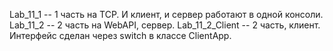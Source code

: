 Lab_11_1 -- 1 часть на TCP. И клиент, и сервер работают в одной консоли.
Lab_11_2 -- 2 часть на WebAPI, сервер.
Lab_11_2_Client -- 2 часть, клиент. Интерфейс сделан через switch в классе ClientApp.
